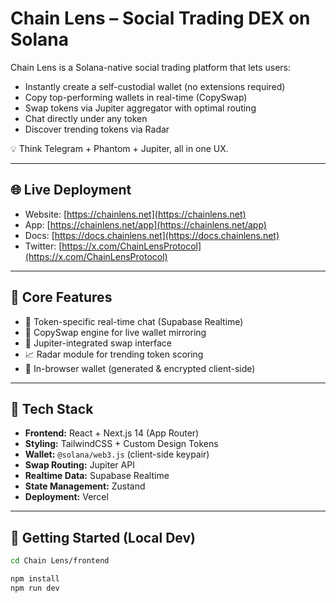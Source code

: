 # Chain Lens – Social Trading DEX on Solana

Chain Lens is a Solana-native social trading platform that lets users:

- Instantly create a self-custodial wallet (no extensions required)
- Copy top-performing wallets in real-time (CopySwap)
- Swap tokens via Jupiter aggregator with optimal routing
- Chat directly under any token
- Discover trending tokens via Radar

💡 Think Telegram + Phantom + Jupiter, all in one UX.

---

## 🌐 Live Deployment

- Website: [https://chainlens.net](https://chainlens.net)
- App: [https://chainlens.net/app](https://chainlens.net/app)
- Docs: [https://docs.chainlens.net](https://docs.chainlens.net)
- Twitter: [https://x.com/ChainLensProtocol](https://x.com/ChainLensProtocol)

---

## 🧠 Core Features

- 💬 Token-specific real-time chat (Supabase Realtime)
- 🧠 CopySwap engine for live wallet mirroring
- 🔄 Jupiter-integrated swap interface
- 📈 Radar module for trending token scoring
- 🔐 In-browser wallet (generated & encrypted client-side)

---

## 🧰 Tech Stack

- **Frontend:** React + Next.js 14 (App Router)
- **Styling:** TailwindCSS + Custom Design Tokens
- **Wallet:** `@solana/web3.js` (client-side keypair)
- **Swap Routing:** Jupiter API
- **Realtime Data:** Supabase Realtime
- **State Management:** Zustand
- **Deployment:** Vercel

---

## 🚀 Getting Started (Local Dev)

```bash
cd Chain Lens/frontend

npm install
npm run dev

